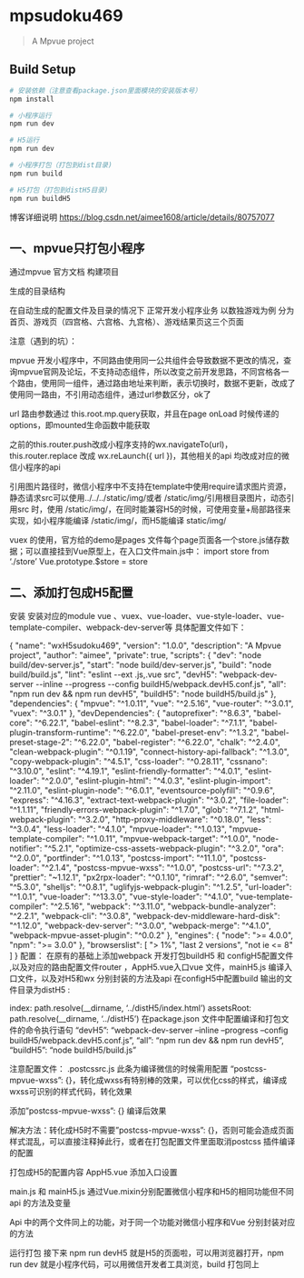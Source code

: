 # mpsudoku469

> A Mpvue project

## Build Setup

``` bash
# 安装依赖（注意查看package.json里面模块的安装版本号）
npm install

# 小程序运行
npm run dev

# H5运行
npm run dev

# 小程序打包（打包到dist目录)
npm run build

# H5打包（打包到distH5目录)
npm run buildH5

```


博客详细说明 https://blog.csdn.net/aimee1608/article/details/80757077

## 一、mpvue只打包小程序
通过mpvue 官方文档 构建项目

生成的目录结构


在自动生成的配置文件及目录的情况下 正常开发小程序业务
以数独游戏为例 分为首页、游戏页（四宫格、六宫格、九宫格）、游戏结果页这三个页面

注意（遇到的坑）：

mpvue 开发小程序中，不同路由使用同一公共组件会导致数据不更改的情况，查询mpvue官网及论坛，不支持动态组件，所以改变之前开发思路，不同宫格各一个路由，使用同一组件，通过路由地址来判断，表示切换时，数据不更新，改成了使用同一路由，不引用动态组件，通过url参数区分，ok了

url 路由参数通过 this.root.mp.query获取，并且在page onLoad 时候传递的 options，即mounted生命函数中能获取

之前的this.router.push改成小程序支持的wx.navigateTo(url)，this.router.replace 改成 wx.reLaunch({ url })，其他相关的api 均改成对应的微信小程序的api

引用图片路径时，微信小程序中不支持在template中使用require请求图片资源，静态请求src可以使用../../../static/img/或者 /static/img/引用根目录图片，动态引用src 时，使用 /static/img/，在同时能兼容H5的时候，可使用变量+局部路径来实现，如小程序能编译 /static/img/，而H5能编译 static/img/

vuex 的使用，官方给的demo是pages 文件每个page页面各一个store.js储存数据；可以直接挂到Vue原型上，在入口文件main.js中：
import store from ‘./store’
Vue.prototype.$store = store

## 二、添加打包成H5配置
安装
安装对应的module vue 、vuex、vue-loader、vue-style-loader、vue-template-compiler、webpack-dev-server等
具体配置文件如下：

{
  "name": "wxH5sudoku469",
  "version": "1.0.0",
  "description": "A Mpvue project",
  "author": "aimee",
  "private": true,
  "scripts": {
    "dev": "node build/dev-server.js",
    "start": "node build/dev-server.js",
    "build": "node build/build.js",
    "lint": "eslint --ext .js,.vue src",
    "devH5": "webpack-dev-server --inline --progress --config buildH5/webpack.devH5.conf.js",
    "all": "npm run dev && npm run devH5",
    "buildH5": "node buildH5/build.js"
  },
  "dependencies": {
    "mpvue": "^1.0.11",
    "vue": "^2.5.16",
    "vue-router": "^3.0.1",
    "vuex": "^3.0.1"
  },
  "devDependencies": {
    "autoprefixer": "^8.6.3",
    "babel-core": "^6.22.1",
    "babel-eslint": "^8.2.3",
    "babel-loader": "^7.1.1",
    "babel-plugin-transform-runtime": "^6.22.0",
    "babel-preset-env": "^1.3.2",
    "babel-preset-stage-2": "^6.22.0",
    "babel-register": "^6.22.0",
    "chalk": "^2.4.0",
    "clean-webpack-plugin": "^0.1.19",
    "connect-history-api-fallback": "^1.3.0",
    "copy-webpack-plugin": "^4.5.1",
    "css-loader": "^0.28.11",
    "cssnano": "^3.10.0",
    "eslint": "^4.19.1",
    "eslint-friendly-formatter": "^4.0.1",
    "eslint-loader": "^2.0.0",
    "eslint-plugin-html": "^4.0.3",
    "eslint-plugin-import": "^2.11.0",
    "eslint-plugin-node": "^6.0.1",
    "eventsource-polyfill": "^0.9.6",
    "express": "^4.16.3",
    "extract-text-webpack-plugin": "^3.0.2",
    "file-loader": "^1.1.11",
    "friendly-errors-webpack-plugin": "^1.7.0",
    "glob": "^7.1.2",
    "html-webpack-plugin": "^3.2.0",
    "http-proxy-middleware": "^0.18.0",
    "less": "^3.0.4",
    "less-loader": "^4.1.0",
    "mpvue-loader": "^1.0.13",
    "mpvue-template-compiler": "^1.0.11",
    "mpvue-webpack-target": "^1.0.0",
    "node-notifier": "^5.2.1",
    "optimize-css-assets-webpack-plugin": "^3.2.0",
    "ora": "^2.0.0",
    "portfinder": "^1.0.13",
    "postcss-import": "^11.1.0",
    "postcss-loader": "^2.1.4",
    "postcss-mpvue-wxss": "^1.0.0",
    "postcss-url": "^7.3.2",
    "prettier": "~1.12.1",
    "px2rpx-loader": "^0.1.10",
    "rimraf": "^2.6.0",
    "semver": "^5.3.0",
    "shelljs": "^0.8.1",
    "uglifyjs-webpack-plugin": "^1.2.5",
    "url-loader": "^1.0.1",
    "vue-loader": "^13.3.0",
    "vue-style-loader": "^4.1.0",
    "vue-template-compiler": "^2.5.16",
    "webpack": "^3.11.0",
    "webpack-bundle-analyzer": "^2.2.1",
    "webpack-cli": "^3.0.8",
    "webpack-dev-middleware-hard-disk": "^1.12.0",
    "webpack-dev-server": "^3.0.0",
    "webpack-merge": "^4.1.0",
    "webpack-mpvue-asset-plugin": "^0.0.2"
  },
  "engines": {
    "node": ">= 4.0.0",
    "npm": ">= 3.0.0"
  },
  "browserslist": [    "> 1%",    "last 2 versions",    "not ie <= 8"
  ]
}
配置：
在原有的基础上添加webpack 开发打包buildH5 和 configH5配置文件 ,以及对应的路由配置文件router ，AppH5.vue入口vue 文件，mainH5.js 编译入口文件，以及对H5和wx 分别封装的方法及api
在configH5中配置build 输出的文件目录为distH5 :

index: path.resolve(__dirname, ‘../distH5/index.html’)
assetsRoot: path.resolve(__dirname, ‘../distH5’)
在package.json 文件中配置编译和打包文件的命令执行语句
“devH5”: “webpack-dev-server –inline –progress –config buildH5/webpack.devH5.conf.js”,
“all”: “npm run dev && npm run devH5”,
“buildH5”: “node buildH5/build.js”


注意配置文件：
.postcssrc.js 此条为编译微信的时候需用配置 “postcss-mpvue-wxss”: {}，转化成wxss有特别棒的效果，可以优化css的样式，编译成wxss可识别的样式代码，转化效果

添加”postcss-mpvue-wxss”: {} 编译后效果


解决方法：转化成H5时不需要”postcss-mpvue-wxss”: {}，否则可能会造成页面样式混乱，可以直接注释掉此行，或者在打包配置文件里面取消postcss 插件编译的配置

打包成H5的配置内容
AppH5.vue 添加入口设置

<template>
  <div id="app">
    <router-view></router-view>
  </div>
</template>
<script>
export default {
    name: 'App'
}
</script>


main.js 和 mainH5.js 通过Vue.mixin分别配置微信小程序和H5的相同功能但不同api 的方法及变量


Api 中的两个文件同上的功能，对于同一个功能对微信小程序和Vue 分别封装对应的方法

运行打包
接下来 npm run devH5 就是H5的页面啦，可以用浏览器打开，npm run dev 就是小程序代码，可以用微信开发者工具浏览，build 打包同上
